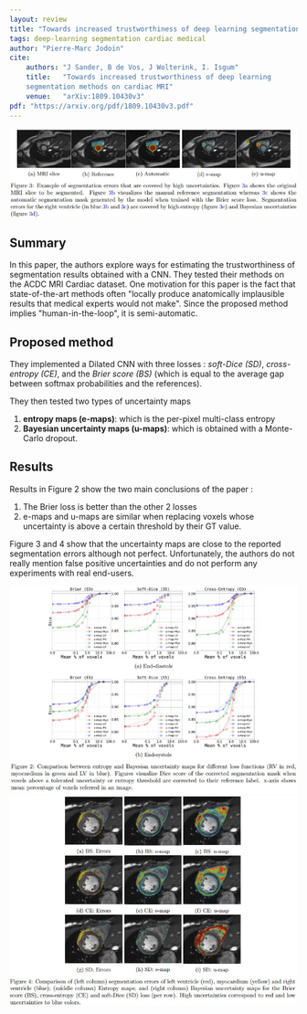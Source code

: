 ```yaml
---
layout: review
title: "Towards increased trustworthiness of deep learning segmentation methods on cardiac MRI"
tags: deep-learning segmentation cardiac medical 
author: "Pierre-Marc Jodoin"
cite:
    authors: "J Sander, B de Vos, J Wolterink, I. Isgum"
    title:   "Towards increased trustworthiness of deep learning
    segmentation methods on cardiac MRI"
    venue:   "arXiv:1809.10430v3"
pdf: "https://arxiv.org/pdf/1809.10430v3.pdf"
---
```



<center><img src="/article/images/trustworthinessACDC/sc02.jpg" width="800"></center>

## Summary

In this paper, the authors explore ways for estimating the trustworthiness of segmentation results obtained with a CNN.  They tested their methods on the ACDC MRI Cardiac dataset.  One motivation for this paper is the fact that state-of-the-art methods often "locally produce anatomically implausible results that medical experts would not make".  Since the proposed method implies "human-in-the-loop", it is semi-automatic.


## Proposed method

They implemented a Dilated CNN with three losses : *soft-Dice (SD)*, *cross-entropy (CE)*, and the *Brier score (BS)* (which is equal to the average gap between softmax probabilities and the references).

They then tested two types of uncertainty maps
1. **entropy maps (e-maps)**: which is the per-pixel multi-class entropy 
2. **Bayesian uncertainty maps (u-maps)**: which is obtained with a Monte-Carlo dropout.

## Results

Results in Figure 2 show the two main conclusions of the paper : 

1. The Brier loss is better than the other 2 losses
2. e-maps and u-maps are similar when replacing voxels whose uncertainty is above a certain threshold by their GT value.

Figure 3 and 4 show that the uncertainty maps are close to the reported segmentation errors although not perfect.  Unfortunately, the authors do not really mention false positive uncertainties and do not perform any experiments with real end-users.

<center><img src="/article/images/trustworthinessACDC/sc01.jpg" width="850"></center> 
<center><img src="/article/images/trustworthinessACDC/sc03.jpg" width="700"></center>
